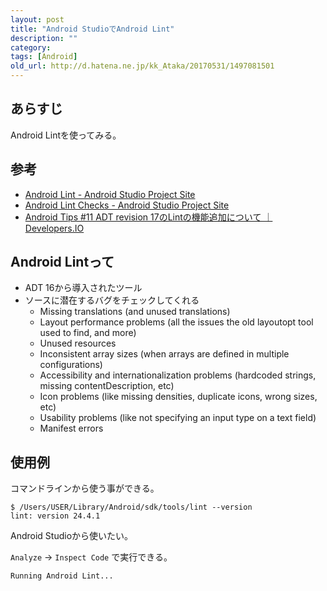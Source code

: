 ```yaml
---
layout: post
title: "Android StudioでAndroid Lint"
description: ""
category: 
tags: [Android]
old_url: http://d.hatena.ne.jp/kk_Ataka/20170531/1497081501
---
```


## あらすじ

Android Lintを使ってみる。

## 参考

- [Android Lint - Android Studio Project Site](http://tools.android.com/tips/lint)
- [Android Lint Checks - Android Studio Project Site](http://tools.android.com/tips/lint-checks)
- [Android Tips #11 ADT revision 17のLintの機能追加について ｜ Developers.IO](http://dev.classmethod.jp/smartphone/android-tips-11-lint-r17/)

## Android Lintって

- ADT 16から導入されたツール
- ソースに潜在するバグをチェックしてくれる
    - Missing translations (and unused translations)
    - Layout performance problems (all the issues the old layoutopt tool used to find, and more)
    - Unused resources
    - Inconsistent array sizes (when arrays are defined in multiple configurations)
    - Accessibility and internationalization problems (hardcoded strings, missing contentDescription, etc)
    - Icon problems (like missing densities, duplicate icons, wrong sizes, etc)
    - Usability problems (like not specifying an input type on a text field)
    - Manifest errors

## 使用例

コマンドラインから使う事ができる。

```
$ /Users/USER/Library/Android/sdk/tools/lint --version
lint: version 24.4.1
```

Android Studioから使いたい。

`Analyze` -> `Inspect Code` で実行できる。

```
Running Android Lint...
```
